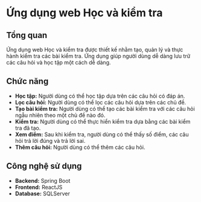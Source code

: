 # Ứng dụng web Học và kiểm tra

## Tổng quan

Ứng dụng web Học và kiểm tra được thiết kế nhằm tạo, quản lý và thực hành kiểm tra các bài kiểm tra.
Ứng dụng giúp người dùng dễ dàng lưu trữ các câu hỏi và học tập một cách dễ dàng.

## Chức năng

- **Học tập:** Người dùng có thể học tập dựa trên các câu hỏi có đáp án.
- **Lọc câu hỏi:** Người dùng có thể lọc các câu hỏi dựa trên các chủ đề.
- **Tạo bài kiểm tra:** Người dùng có thể tạo các bài kiểm tra với các câu hỏi ngẫu nhiên theo một chủ đề nào đó.
- **Kiểm tra:** Người dùng có thể thực hiển kiểm tra dựa bằng các bài kiểm tra đã tạo.
- **Xem điểm:** Sau khi kiểm tra, người dùng có thể thấy số điểm, các câu hỏi trả lời đúng và trả lời sai.
- **Thêm câu hỏi:** Người dùng có thể thêm các câu hỏi.

## Công nghệ sử dụng

- **Backend:** Spring Boot
- **Frontend:** ReactJS
- **Database:** SQLServer
